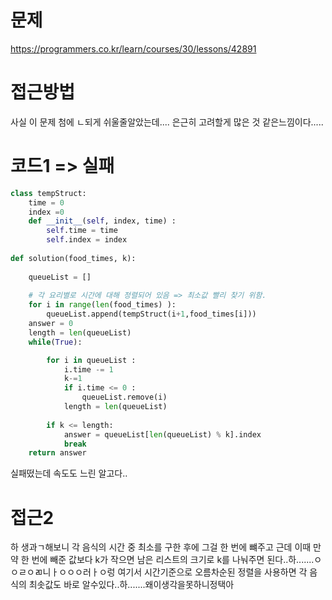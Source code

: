 # 문제
https://programmers.co.kr/learn/courses/30/lessons/42891
# 접근방법
사실 이 문제 첨에 ㄴ되게 쉬울줄알았는데.... 은근히 고려할게 많은 것 같은느낌이다.....

# 코드1 => 실패
```python
class tempStruct:
    time = 0
    index =0
    def __init__(self, index, time) :
        self.time = time
        self.index = index
    
def solution(food_times, k):
    
    queueList = []
    
    # 각 요리별로 시간에 대해 정렬되어 있음 => 최소값 빨리 찾기 위함.
    for i in range(len(food_times) ):
        queueList.append(tempStruct(i+1,food_times[i]))
    answer = 0
    length = len(queueList)
    while(True):

        for i in queueList :        
            i.time -= 1
            k-=1
            if i.time <= 0 :
                queueList.remove(i)        
            length = len(queueList)
            
        if k <= length:
            answer = queueList[len(queueList) % k].index
            break                
    return answer
```
실패떴는데 속도도 느린 알고다..

# 접근2
하 생과ㄱ해보니 각 음식의 시간 중 최소를 구한 후에 그걸 한 번에 뺴주고
근데 이때 만약 한 번에 빼준 값보다 k가 작으면 남은 리스트의 크기로 k를 나눠주면 된다..하.......ㅇㅇㄹㅇㄻ니ㅏㅇㅇㅇ러ㅏㅇ렁
여기서 시간기준으로 오름차순된 정렬을 사용하면 각 음식의 최솟값도 바로 알수있다..하.......왜이생각을못하니정택아
